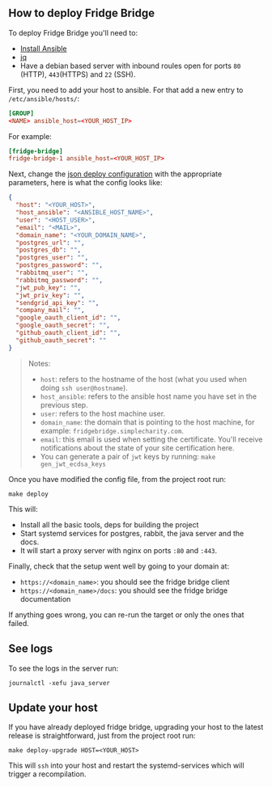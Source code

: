 ## How to deploy Fridge Bridge

To deploy Fridge Bridge you'll need to:

- [Install Ansible](https://docs.ansible.com/ansible/latest/installation_guide/intro_installation.html)
- [jq](https://jqlang.github.io/jq/download/)
- Have a debian based server with inbound roules open for ports `80` (HTTP), `443`(HTTPS) and `22` (SSH).

First, you need to add your host to ansible. For that add a new entry to `/etc/ansible/hosts/`:

```conf
[GROUP]
<NAME> ansible_host=<YOUR_HOST_IP>
```

For example:

```conf
[fridge-bridge]
fridge-bridge-1 ansible_host=<YOUR_HOST_IP>
```

Next, change the [json deploy configuration](https://vscode.dev/github/Lisandrogq/DDS-Grupo11/blob/deploy-infra/anual/infra/scripts/deploy-conf.json#L1-L13) with the appropriate parameters, here is what the config looks like:

```json
{
  "host": "<YOUR_HOST>",
  "host_ansible": "<ANSIBLE_HOST_NAME>",
  "user": "<HOST_USER>",
  "email": "<MAIL>",
  "domain_name": "<YOUR_DOMAIN_NAME>",
  "postgres_url": "",
  "postgres_db": "",
  "postgres_user": "",
  "postgres_password": "",
  "rabbitmq_user": "",
  "rabbitmq_password": "",
  "jwt_pub_key": "",
  "jwt_priv_key": "",
  "sendgrid_api_key": "",
  "company_mail": "",
  "google_oauth_client_id": "",
  "google_oauth_secret": "",
  "github_oauth_client_id": "",
  "github_oauth_secret": ""
}
```

> Notes:
>
> - `host`: refers to the hostname of the host (what you used when doing `ssh user@hostname`).
> - `host_ansible`: refers to the ansible host name you have set in the previous step.
> - `user`: refers to the host machine user.
> - `domain_name`: the domain that is pointing to the host machine, for example: `fridgebridge.simplecharity.com`.
> - `email`: this email is used when setting the certificate. You'll receive notifications about the state of your site certification here.
> - You can generate a pair of `jwt` keys by running: `make gen_jwt_ecdsa_keys`

Once you have modified the config file, from the project root run:

```shell
make deploy
```

This will:

- Install all the basic tools, deps for building the project
- Start systemd services for postgres, rabbit, the java server and the docs.
- It will start a proxy server with nginx on ports `:80` and `:443`.

Finally, check that the setup went well by going to your domain at:

- `https://<domain_name>`: you should see the fridge bridge client
- `https://<domain_name>/docs`: you should see the fridge bridge documentation

If anything goes wrong, you can re-run the target or only the ones that failed.

## See logs

To see the logs in the server run:

```shell
journalctl -xefu java_server
```

## Update your host

If you have already deployed fridge bridge, upgrading your host to the latest release is straightforward, just from the project root run:

```shell
make deploy-upgrade HOST=<YOUR_HOST>
```

This will `ssh` into your host and restart the systemd-services which will trigger a recompilation.
